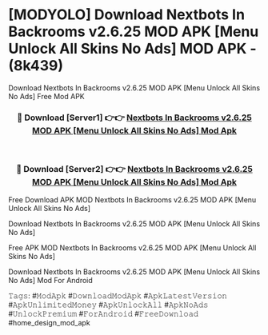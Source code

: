# [MODYOLO] Download Nextbots In Backrooms v2.6.25 MOD APK [Menu Unlock All Skins No Ads] MOD APK - (8k439)
Download Nextbots In Backrooms v2.6.25 MOD APK [Menu Unlock All Skins No Ads] Free Mod APK

<div align="center">
<h3>🔴 Download [Server1] 👉👉 <a href="https://apk-comot.site?title=Nextbots_In_Backrooms_v2.6.25_MOD_APK_[Menu_Unlock_All_Skins_No_Ads]">Nextbots In Backrooms v2.6.25 MOD APK [Menu Unlock All Skins No Ads] Mod Apk</a></h3><br>

<h3>🔴 Download [Server2] 👉👉 <a href="https://apk-comot.site?title=Nextbots_In_Backrooms_v2.6.25_MOD_APK_[Menu_Unlock_All_Skins_No_Ads]">Nextbots In Backrooms v2.6.25 MOD APK [Menu Unlock All Skins No Ads] Mod Apk</a></h3>
</div>


Free Download APK MOD Nextbots In Backrooms v2.6.25 MOD APK [Menu Unlock All Skins No Ads]

Download Nextbots In Backrooms v2.6.25 MOD APK [Menu Unlock All Skins No Ads] 

Free APK MOD Nextbots In Backrooms v2.6.25 MOD APK [Menu Unlock All Skins No Ads] 

Download Nextbots In Backrooms v2.6.25 MOD APK [Menu Unlock All Skins No Ads] Mod For Android

𝚃𝚊𝚐𝚜: #𝙼𝚘𝚍𝙰𝚙𝚔 #𝙳𝚘𝚠𝚗𝚕𝚘𝚊𝚍𝙼𝚘𝚍𝙰𝚙𝚔 #𝙰𝚙𝚔𝙻𝚊𝚝𝚎𝚜𝚝𝚅𝚎𝚛𝚜𝚒𝚘𝚗 #𝙰𝚙𝚔𝚄𝚗𝚕𝚒𝚖𝚒𝚝𝚎𝚍𝙼𝚘𝚗𝚎𝚢 #𝙰𝚙𝚔𝚄𝚗𝚕𝚘𝚌𝚔𝙰𝚕𝚕 #𝙰𝚙𝚔𝙽𝚘𝙰𝚍𝚜 #𝚄𝚗𝚕𝚘𝚌𝚔𝙿𝚛𝚎𝚖𝚒𝚞𝚖 #𝙵𝚘𝚛𝙰𝚗𝚍𝚛𝚘𝚒𝚍 #𝙵𝚛𝚎𝚎𝙳𝚘𝚠𝚗𝚕𝚘𝚊𝚍 #home_design_mod_apk